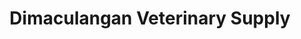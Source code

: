 ---
title: "Dimaculangan Veterinary Supply"
url: /padre-garcia/dimaculangan-veterinary-supply/
shop: pet
---
